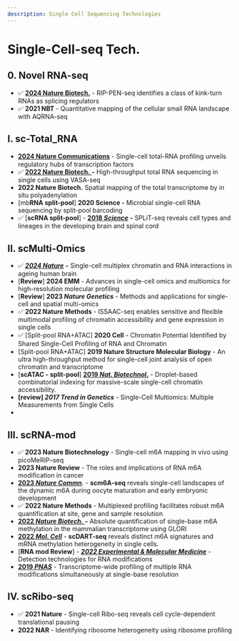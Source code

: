 ```yaml
---
description: Single Cell Sequencing Technologies
---
```


# Single-Cell-seq Tech.

## 0. Novel RNA-seq

* ✅ [**2024 Nature Biotech.**](https://www.nature.com/articles/s41587-023-01749-0) - RIP-PEN-seq identifies a class of kink-turn RNAs as splicing regulators
* ✅ **2021 NBT** - Quantitative mapping of the cellular small RNA landscape with AQRNA-seq

## I. sc-Total\_RNA

* [**2024 Nature Communications**](https://doi.org/10.1038/s41467-024-50291-3) - Single-cell total-RNA proﬁling unveils regulatory hubs of transcription factors
* ✅ [**2022 Nature Biotech.** ](https://www.nature.com/articles/s41587-022-01517-6)**-** High-throughput total RNA sequencing in single cells using VASA-seq
* **2022 Nature Biotech.** Spatial mapping of the total transcriptome by in situ polyadenylation
* \[mb**RNA split-pool**]  **2020 Science -** Microbial single-cell RNA sequencing by split-pool barcoding
* ✅ \[**scRNA split-pool**] - [**2018&#x20;**_**Science**_](https://www.ncbi.nlm.nih.gov/pmc/articles/PMC7643870/) **-** SPLiT-seq reveals cell types and lineages in the developing brain and spinal cord&#x20;

## II. scMulti-Omics

* ✅ [_**2024 Nature**_](https://www.nature.com/articles/s41586-024-07239-w) **-** Single-cell multiplex chromatin and RNA interactions in ageing human brain
* \[**Review**] **2024 EMM** - Advances in single-cell omics and multiomics for high-resolution molecular profiling
* &#x20;\[**Review**] **2023&#x20;**_**Nature Genetics**_ - Methods and applications for single-cell and spatial multi-omics
* ✅ **2022 Nature Methods** - ISSAAC-seq enables sensitive and flexible multimodal profiling of chromatin accessibility and gene expression in single cells
* ✅ \[Split-pool RNA+ATAC] **2020 Cell** - Chromatin Potential Identiﬁed by Shared Single-Cell Proﬁling of RNA and Chromatin
* \[Split-pool RNA+ATAC] **2019 Nature Structure Molecular Biology** -  An ultra high-throughput method for single-cell joint analysis of open chromatin and transcriptome
* \[**scATAC - split-pool**] [**2019&#x20;**_**Nat. Biotechnol**_**.**](https://doi.org/10.1038/s41587-019-0147-6) - Droplet-based combinatorial indexing for massive-scale single-cell chromatin accessibility.
* **\[review]&#x20;**_**2017 Trend in Genetics**_ - Single-Cell Multiomics: Multiple Measurements from Single Cells
*



## III. scRNA-mod

* ✅ **2023 Nature Biotechnology** - Single-cell m6A mapping in vivo using picoMeRIP–seq
* **2023 Nature Review** - The roles and implications of RNA m6A modification in cancer
* [**2023&#x20;**_**Nature Commn**_](https://www.nature.com/articles/s41467-023-35958-7). - **scm6A-seq** reveals single-cell landscapes of the dynamic m6A during oocyte maturation and early embryonic development
* ✅  **2022 Nature Methods** - Multiplexed profiling facilitates robust m6A quantification at site, gene and sample resolution
* [**2022&#x20;**_**Nature Biotech.**_ ](https://doi.org/10.1038/s41587-022-01487-9)**-** Absolute quantification of single-base m6A methylation in the mammalian transcriptome using GLORI
* [**2022&#x20;**_**Mol. Cell**_](https://www.sciencedirect.com/science/article/pii/S1097276521011436?via%3Dihub)  - **scDART-seq** reveals distinct m6A signatures and mRNA methylation heterogeneity in single cells.&#x20;
* \[**RNA mod Review**] - [_**2022 Experimental & Molecular Medicine**_](https://www.nature.com/articles/s12276-022-00821-0#Sec11) - Detection technologies for RNA modifications
* [**2019&#x20;**_**PNAS**_](https://www.pnas.org/cgi/doi/10.1073/pnas.1817334116) - Transcriptome-wide profiling of multiple RNA modifications simultaneously at single-base resolution



## IV. scRibo-seq

* ✅ **2021 Nature** - Single-cell Ribo-seq reveals cell cycle-dependent translational pausing
* **2022 NAR** - Identifying ribosome heterogeneity using ribosome proﬁling







